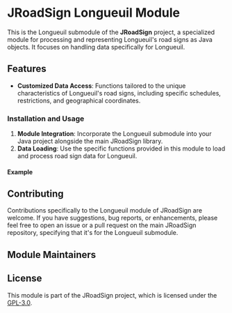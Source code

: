 # JRoadSign Longueuil Module

This is the Longueuil submodule of the **JRoadSign** project, a specialized module for processing and representing
Longueuil's road signs as Java objects. It focuses on handling data specifically for Longueuil.

## Features

[//]: # (- **GeoJSON Data Processing**: Optimized for converting GeoJSON data of Longueuil's road signs into Java objects.)

- **Customized Data Access**: Functions tailored to the unique characteristics of Longueuil's road signs, including
  specific schedules, restrictions, and geographical coordinates.

[//]: # (## Data Source)

[//]: # ()

[//]: # (For the Longueuil module, road sign data is primarily obtained from GeoJSON files. This allows for accurate and comprehensive representation of the city's road signs in a structured format.)

### Installation and Usage

1. **Module Integration**: Incorporate the Longueuil submodule into your Java project alongside the main JRoadSign
   library.
2. **Data Loading**: Use the specific functions provided in this module to load and process road sign data for
   Longueuil.

#### Example

[//]: # (```java)

[//]: # (import org.JRoadSign.quebec.montreal;)

[//]: # ()

[//]: # (// Example of loading Longueuil road sign data from a GeoJSON file)

[//]: # (List<RoadSign> montrealRoadSigns = montreal.loadDataFunction&#40;"path_to_your_geojson_file"&#41;;)

[//]: # (```)

## Contributing

Contributions specifically to the Longueuil module of JRoadSign are welcome. If you have suggestions, bug reports, or
enhancements, please feel free to open an issue or a pull request on the main JRoadSign repository, specifying that it's
for the Longueuil submodule.

## Module Maintainers

[//]: # (- [muhamm-ad]&#40;https://github.com/muhamm-ad&#41; - Module Lead and Primary Contributor.)

## License

This module is part of the JRoadSign project, which is licensed under the [GPL-3.0](../../../../../../../docs/LICENSE).